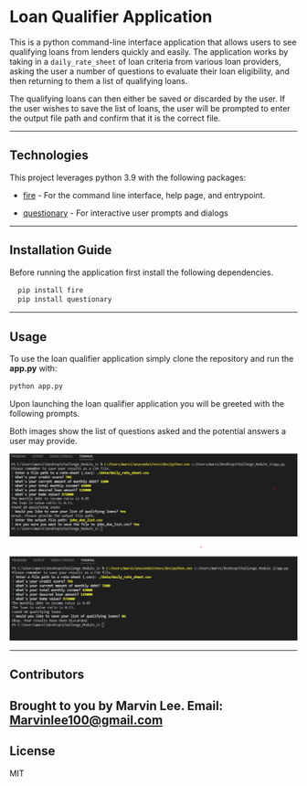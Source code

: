 # Loan Qualifier Application

<!-- Just after the title, introduce your project by describing attractively what the project is about and what is the main problem that inspires you to create this project or what is the main contribution for the potential user of your project. -->

This is a python command-line interface application that allows users to see qualifying loans from lenders quickly and easily. The application works by taking in a `daily_rate_sheet` of loan criteria from various loan providers, asking the user a number of questions to evaluate their loan eligibility, and then returning to them a list of qualifying loans.

The qualifying loans can then either be saved or discarded by the user. If the user wishes to save the list of loans, the user will be prompted to enter the output file path and confirm that it is the correct file.

---

## Technologies

<!-- Describe the technologies required to use your project such as programming languages, libraries, frameworks, and operating systems. Be sure to include the specific versions of any critical dependencies that you have used in the stable version of your project. -->

This project leverages python 3.9 with the following packages:

* [fire](https://github.com/google/python-fire) - For the command line interface, help page, and entrypoint.

* [questionary](https://github.com/tmbo/questionary) - For interactive user prompts and dialogs

---

## Installation Guide

<!-- In this section, you should include detailed installation notes containing code blocks and screenshots. -->

Before running the application first install the following dependencies.

```python
  pip install fire
  pip install questionary
```

---

## Usage

<!-- This section should include screenshots, code blocks, or animations explaining how to use your project. -->

To use the loan qualifier application simply clone the repository and run the **app.py** with:

```python
python app.py
```
Upon launching the loan qualifier application you will be greeted with the following prompts.

Both images show the list of questions asked and the potential answers a user may provide.

![Loan Qualifier Prompts - Yes](Image_Yes_Module_2.png)

![Loan Qualifier Prompts - No](Image_No_Module_2.png)


---

## Contributors

<!-- In this section, list all the people who contribute to this project. You might want recruiters or potential collaborators to reach you, so include your contact email and, optionally, your LinkedIn or Twitter profile. -->

Brought to you by Marvin Lee.
Email: Marvinlee100@gmail.com
---

## License

<!-- When you share a project on a repository, especially a public one, it's important to choose the right license to specify what others can and can't with your source code and files. Use this section to include the license you want to use. -->

MIT
